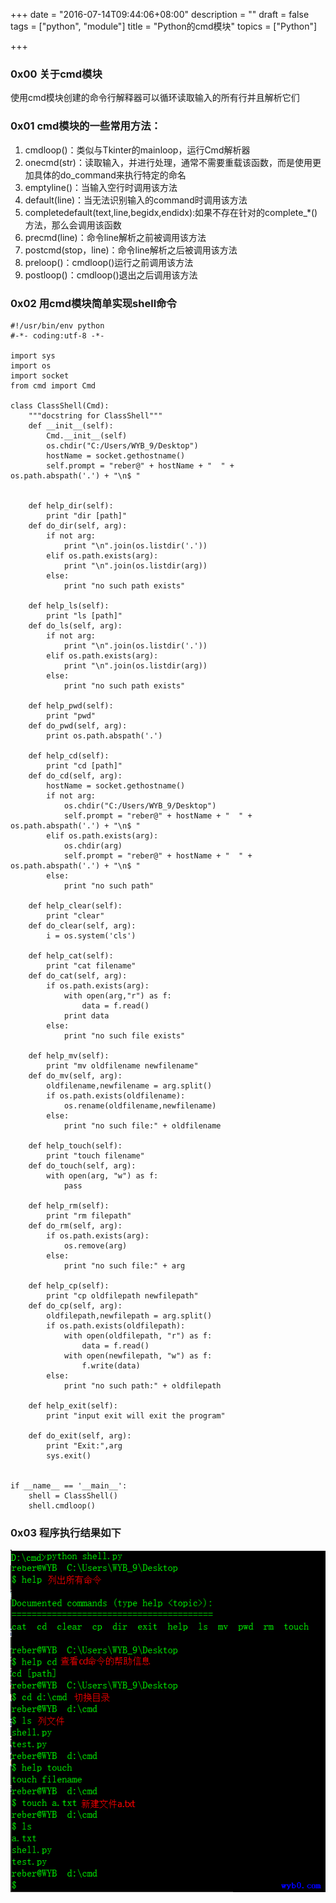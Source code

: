 +++
date = "2016-07-14T09:44:06+08:00"
description = ""
draft = false
tags = ["python", "module"]
title = "Python的cmd模块"
topics = ["Python"]

+++

### 0x00 关于cmd模块
使用cmd模块创建的命令行解释器可以循环读取输入的所有行并且解析它们

### 0x01 cmd模块的一些常用方法：
1. cmdloop()：类似与Tkinter的mainloop，运行Cmd解析器
2. onecmd(str)：读取输入，并进行处理，通常不需要重载该函数，而是使用更加具体的do_command来执行特定的命名
3. emptyline()：当输入空行时调用该方法
4. default(line)：当无法识别输入的command时调用该方法
5. completedefault(text,line,begidx,endidx):如果不存在针对的complete_*()方法，那么会调用该函数
6. precmd(line)：命令line解析之前被调用该方法
7. postcmd(stop，line)：命令line解析之后被调用该方法
8. preloop()：cmdloop()运行之前调用该方法
9. postloop()：cmdloop()退出之后调用该方法

### 0x02 用cmd模块简单实现shell命令
```
#!/usr/bin/env python
#-*- coding:utf-8 -*-

import sys
import os
import socket
from cmd import Cmd

class ClassShell(Cmd):
    """docstring for ClassShell"""
    def __init__(self):
        Cmd.__init__(self)
        os.chdir("C:/Users/WYB_9/Desktop")
        hostName = socket.gethostname()
        self.prompt = "reber@" + hostName + "  " + os.path.abspath('.') + "\n$ "
        

    def help_dir(self):
        print "dir [path]"
    def do_dir(self, arg):
        if not arg:
            print "\n".join(os.listdir('.'))
        elif os.path.exists(arg):
            print "\n".join(os.listdir(arg))
        else:
            print "no such path exists"

    def help_ls(self):
        print "ls [path]"
    def do_ls(self, arg):
        if not arg:
            print "\n".join(os.listdir('.'))
        elif os.path.exists(arg):
            print "\n".join(os.listdir(arg))
        else:
            print "no such path exists"

    def help_pwd(self):
        print "pwd"
    def do_pwd(self, arg):
        print os.path.abspath('.')

    def help_cd(self):
        print "cd [path]"
    def do_cd(self, arg):
        hostName = socket.gethostname()
        if not arg:
            os.chdir("C:/Users/WYB_9/Desktop")
            self.prompt = "reber@" + hostName + "  " + os.path.abspath('.') + "\n$ "
        elif os.path.exists(arg):
            os.chdir(arg)
            self.prompt = "reber@" + hostName + "  " + os.path.abspath('.') + "\n$ "
        else:
            print "no such path"

    def help_clear(self):
        print "clear"
    def do_clear(self, arg):
        i = os.system('cls')

    def help_cat(self):
        print "cat filename"
    def do_cat(self, arg):
        if os.path.exists(arg):
            with open(arg,"r") as f:
                data = f.read()
            print data
        else:
            print "no such file exists"

    def help_mv(self):
        print "mv oldfilename newfilename"
    def do_mv(self, arg):
        oldfilename,newfilename = arg.split()
        if os.path.exists(oldfilename):
            os.rename(oldfilename,newfilename)
        else:
            print "no such file:" + oldfilename

    def help_touch(self):
        print "touch filename"
    def do_touch(self, arg):
        with open(arg, "w") as f:
            pass

    def help_rm(self):
        print "rm filepath"
    def do_rm(self, arg):
        if os.path.exists(arg):
            os.remove(arg)
        else:
            print "no such file:" + arg
        
    def help_cp(self):
        print "cp oldfilepath newfilepath"
    def do_cp(self, arg):
        oldfilepath,newfilepath = arg.split()
        if os.path.exists(oldfilepath):
            with open(oldfilepath, "r") as f:
                data = f.read()
            with open(newfilepath, "w") as f:
                f.write(data)
        else:
            print "no such path:" + oldfilepath

    def help_exit(self):
        print "input exit will exit the program"

    def do_exit(self, arg):
        print "Exit:",arg
        sys.exit()


if __name__ == '__main__':
    shell = ClassShell()
    shell.cmdloop()
```

### 0x03 程序执行结果如下
![60](/img/post/cmd_results_sample.png)
